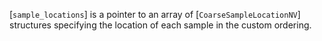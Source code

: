 [`sample_locations`] is a pointer to an array of
[`CoarseSampleLocationNV`] structures specifying the location of
each sample in the custom ordering.